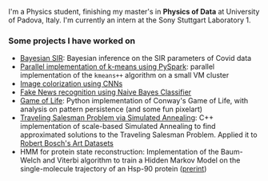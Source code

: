 I'm a Physics student, finishing my master's in **Physics of Data** at University of Padova, Italy. I'm currently an intern at the Sony Stuttgart Laboratory 1.

### Some projects I have worked on
  - [Bayesian SIR](https://github.com/s1m0n32001/BayesianSIR): Bayesian inference on the SIR parameters of Covid data
  - [Parallel implementation of k-means using PySpark](https://github.com/s1m0n32001/kMeansMapReduce): parallel implementation of the ```kmeans++``` algorithm on a small VM cluster
  - [Image colorization using CNNs](https://github.com/s1m0n32001/Colorization)
  - [Fake News recognition using Naive Bayes Classifier](https://github.com/s1m0n32001/BayesianFakeNewsRecognition)
  - [Game of Life](https://github.com/RiccardoTancredi/GameofLife): Python implementation of Conway's Game of Life, with analysis on pattern persistence (and some fun pixelart)
  - [Traveling Salesman Problem via Simulated Annealing](https://github.com/s1m0n32001/TSP-Art): C++ implementation of scale-based Simulated Annealing to find approximated solutions to the Traveling Salesman Problem. Applied it to [Robert Bosch's Art Datasets](https://www.math.uwaterloo.ca/tsp/data/art/)
  - HMM for protein state reconstruction: Implementation of the Baum-Welch and Viterbi algorithm to train a Hidden Markov Model on the single-molecule trajectory of an Hsp-90 protein ([prerint](https://arxiv.org/abs/2402.19207))

<!--
**s1m0n32001/s1m0n32001** is a ✨ _special_ ✨ repository because its `README.md` (this file) appears on your GitHub profile.

Here are some ideas to get you started:

- 🔭 I’m currently working on ...
- 🌱 I’m currently learning ...
- 👯 I’m looking to collaborate on ...
- 🤔 I’m looking for help with ...
- 💬 Ask me about ...
- 📫 How to reach me: ...
- 😄 Pronouns: ...
- ⚡ Fun fact: ...
-->
